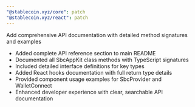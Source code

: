 ```yaml
---
"@stablecoin.xyz/core": patch
"@stablecoin.xyz/react": patch
---
```


Add comprehensive API documentation with detailed method signatures and examples

- Added complete API reference section to main README
- Documented all SbcAppKit class methods with TypeScript signatures
- Included detailed interface definitions for key types
- Added React hooks documentation with full return type details
- Provided component usage examples for SbcProvider and WalletConnect
- Enhanced developer experience with clear, searchable API documentation 